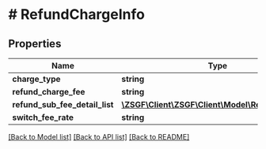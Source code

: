 # # RefundChargeInfo

## Properties

Name | Type | Description | Notes
------------ | ------------- | ------------- | -------------
**charge_type** | **string** |  | [optional]
**refund_charge_fee** | **string** |  | [optional]
**refund_sub_fee_detail_list** | [**\ZSGF\Client\ZSGF\Client\Model\RefundSubFee[]**](RefundSubFee.md) |  | [optional]
**switch_fee_rate** | **string** |  | [optional]

[[Back to Model list]](../../README.md#models) [[Back to API list]](../../README.md#endpoints) [[Back to README]](../../README.md)
